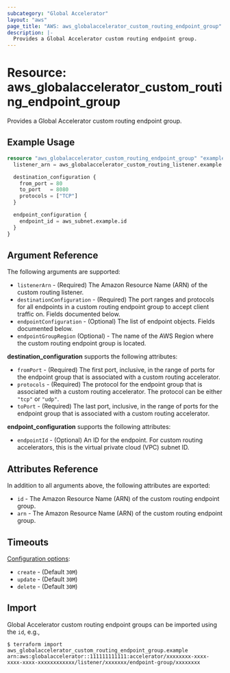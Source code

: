 ```yaml
---
subcategory: "Global Accelerator"
layout: "aws"
page_title: "AWS: aws_globalaccelerator_custom_routing_endpoint_group"
description: |-
  Provides a Global Accelerator custom routing endpoint group.
---
```


# Resource: aws_globalaccelerator_custom_routing_endpoint_group

Provides a Global Accelerator custom routing endpoint group.

## Example Usage

```terraform
resource "aws_globalaccelerator_custom_routing_endpoint_group" "example" {
  listener_arn = aws_globalaccelerator_custom_routing_listener.example.id

  destination_configuration {
    from_port = 80
    to_port   = 8080
    protocols = ["TCP"]
  }

  endpoint_configuration {
    endpoint_id = aws_subnet.example.id
  }
}
```

## Argument Reference

The following arguments are supported:

* `listenerArn` - (Required) The Amazon Resource Name (ARN) of the custom routing listener.
* `destinationConfiguration` - (Required) The port ranges and protocols for all endpoints in a custom routing endpoint group to accept client traffic on. Fields documented below.
* `endpointConfiguration` - (Optional) The list of endpoint objects. Fields documented below.
* `endpointGroupRegion` (Optional) - The name of the AWS Region where the custom routing endpoint group is located.

**destination_configuration** supports the following attributes:

* `fromPort` - (Required) The first port, inclusive, in the range of ports for the endpoint group that is associated with a custom routing accelerator.
* `protocols` - (Required) The protocol for the endpoint group that is associated with a custom routing accelerator. The protocol can be either `"tcp"` or `"udp"`.
* `toPort` - (Required) The last port, inclusive, in the range of ports for the endpoint group that is associated with a custom routing accelerator.

**endpoint_configuration** supports the following attributes:

* `endpointId` - (Optional) An ID for the endpoint. For custom routing accelerators, this is the virtual private cloud (VPC) subnet ID.

## Attributes Reference

In addition to all arguments above, the following attributes are exported:

* `id` - The Amazon Resource Name (ARN) of the custom routing endpoint group.
* `arn` - The Amazon Resource Name (ARN) of the custom routing endpoint group.

## Timeouts

[Configuration options](https://developer.hashicorp.com/terraform/language/resources/syntax#operation-timeouts):

* `create` - (Default `30M`)
* `update` - (Default `30M`)
* `delete` - (Default `30M`)

## Import

Global Accelerator custom routing endpoint groups can be imported using the `id`, e.g.,

```
$ terraform import aws_globalaccelerator_custom_routing_endpoint_group.example arn:aws:globalaccelerator::111111111111:accelerator/xxxxxxxx-xxxx-xxxx-xxxx-xxxxxxxxxxxx/listener/xxxxxxx/endpoint-group/xxxxxxxx
```

<!-- cache-key: cdktf-0.17.0-pre.15 input-b7f17dedbdfa1eef05f872590f219b59f4f0155a02e2d783c250003915d0345a -->